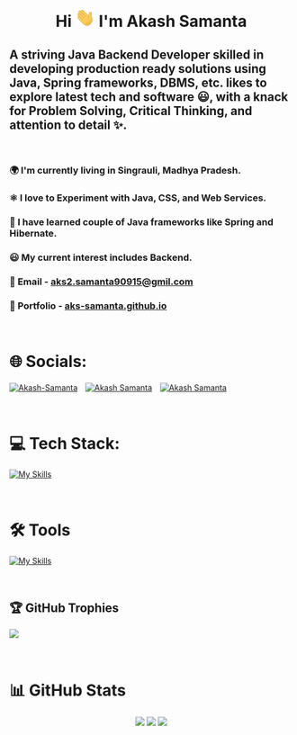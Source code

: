 <h1 align="center">Hi <img src="https://raw.githubusercontent.com/ABSphreak/ABSphreak/master/gifs/Hi.gif" width="35"> I'm Akash Samanta</h1>

## A striving Java Backend Developer skilled in developing production ready solutions using Java, Spring frameworks,  DBMS, etc. likes to explore latest tech and software 😃, with a knack for Problem Solving, Critical Thinking, and attention to detail ✨. 

<br/>

### 🌍 I'm currently living in Singrauli, Madhya Pradesh.
### ⚛️ I love to Experiment with Java, CSS, and Web Services.
### 🚀 I have learned couple of Java frameworks like Spring and Hibernate.
### 😃 My current interest includes Backend.
### 📧 Email - aks2.samanta90915@gmil.com
### 💼 Portfolio - [aks-samanta.github.io](https://aks-samanta.github.io/)

<br/>

# 🌐 Socials:
<p align="left">
<a href="https://linkedin.com/in/akash-samanta" target="_blank"><img align="center" src="https://raw.githubusercontent.com/rahuldkjain/github-profile-readme-generator/master/src/images/icons/Social/linked-in-alt.svg" alt="Akash-Samanta" height="50" width="60"  style="margin-right: 10px;"/></a>
<a href="https://www.hackerrank.com/aks2_samanta9091" target="_blank"><img align="center" src="https://raw.githubusercontent.com/rahuldkjain/github-profile-readme-generator/master/src/images/icons/Social/hackerrank.svg" alt="Akash Samanta" height="50" width="60" style="margin-right: 10px;"/></a>
<a href="https://leetcode.com/aks-samanta/" target="_blank"><img align="center" src="https://raw.githubusercontent.com/rahuldkjain/github-profile-readme-generator/master/src/images/icons/Social/leet-code.svg" alt="Akash Samanta" height="50" width="60" style="margin-right: 10px;"/></a>
  
</p>



<br/>

# 💻 Tech Stack:

[![My Skills](https://skillicons.dev/icons?i=js,html,css,java,mysql,spring,hibernate,netlify,maven)](https://skillicons.dev)


<br/>


# 🛠️ Tools
[![My Skills](https://skillicons.dev/icons?i=git,vscode,eclipse,github)](https://skillicons.dev)


<br/>

## 🏆 GitHub Trophies
![](https://github-profile-trophy.vercel.app/?username=aks-samanta&theme=radical&no-frame=false&no-bg=false&margin-w=5)

<br/>

# 📊 GitHub Stats
<div align= "center"> 
  
<img src = "https://github-readme-stats.vercel.app/api?username=aks-samanta&theme=react&hide_border=false&include_all_commits=true&count_private=true"/>
            
<img src = "https://github-readme-stats.vercel.app/api/top-langs/?username=aks-samanta&theme=react&hide_border=false&include_all_commits=true&count_private=true&layout=compact"/>
  
<img src = "https://github-readme-streak-stats.herokuapp.com/?user=aks-samanta&theme=react&hide_border=false" />
</div>

